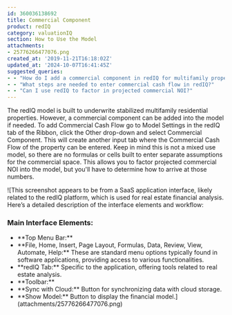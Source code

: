 ```yaml
---
id: 360036138692
title: Commercial Component
product: redIQ
category: valuationIQ
section: How to Use the Model
attachments:
- 25776266477076.png
created_at: '2019-11-21T16:18:02Z'
updated_at: '2024-10-07T16:41:45Z'
suggested_queries:
- - "How do I add a commercial component in redIQ for multifamily properties?"
- - "What steps are needed to enter commercial cash flow in redIQ?"
- - "Can I use redIQ to factor in projected commercial NOI?"
---
```

The redIQ model is built to underwrite stabilized multifamily residential properties. However, a commercial component can be added into the model if needed. To add Commercial Cash Flow go to Model Settings in the redIQ tab of the Ribbon, click the Other drop-down and select Commercial Component. This will create another input tab where the Commercial Cash Flow of the property can be entered. Keep in mind this is not a mixed use model, so there are no formulas or cells built to enter separate assumptions for the commercial space. This allows you to factor projected commercial NOI into the model, but you'll have to determine how to arrive at those numbers.

![This screenshot appears to be from a SaaS application interface, likely related to the redIQ platform, which is used for real estate financial analysis. Here’s a detailed description of the interface elements and workflow:
### Main Interface Elements:
- \*\*Top Menu Bar:\*\*
- \*\*File, Home, Insert, Page Layout, Formulas, Data, Review, View, Automate, Help:\*\* These are standard menu options typically found in software applications, providing access to various functionalities.
- \*\*redIQ Tab:\*\* Specific to the application, offering tools related to real estate analysis.
- \*\*Toolbar:\*\*
- \*\*Sync with Cloud:\*\* Button for synchronizing data with cloud storage.
- \*\*Show Model:\*\* Button to display the financial model.](attachments/25776266477076.png)